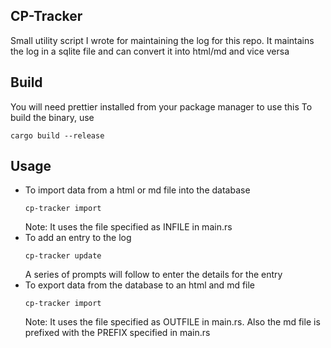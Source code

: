 ## CP-Tracker
Small utility script I wrote for maintaining the log for this repo. It maintains the log in a sqlite file and can convert it into html/md and vice versa

## Build
You will need prettier installed from your package manager to use this
To build the binary, use
```
cargo build --release
```

## Usage
- To import data from a html or md file into the database
  ```
  cp-tracker import
  ```
  Note: It uses the file specified as INFILE in main.rs
- To add an entry to the log
  ```
  cp-tracker update
  ```
  A series of prompts will follow to enter the details for the entry
- To export data from the database to an html and md file
  ```
  cp-tracker import
  ```
  Note: It uses the file specified as OUTFILE in main.rs. Also the md file is prefixed with the PREFIX specified in main.rs
